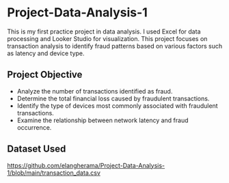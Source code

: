 # Project-Data-Analysis-1
This is my first practice project in data analysis. I used Excel for data processing and Looker Studio for visualization. This project focuses on transaction analysis to identify fraud patterns based on various factors such as latency and device type.

## Project Objective
- Analyze the number of transactions identified as fraud.
- Determine the total financial loss caused by fraudulent transactions.
- Identify the type of devices most commonly associated with fraudulent transactions.
- Examine the relationship between network latency and fraud occurrence.

## Dataset Used
https://github.com/elangherama/Project-Data-Analysis-1/blob/main/transaction_data.csv
